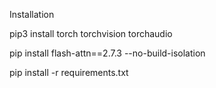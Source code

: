 Installation

pip3 install torch torchvision torchaudio

pip install flash-attn==2.7.3 --no-build-isolation

pip install -r requirements.txt
